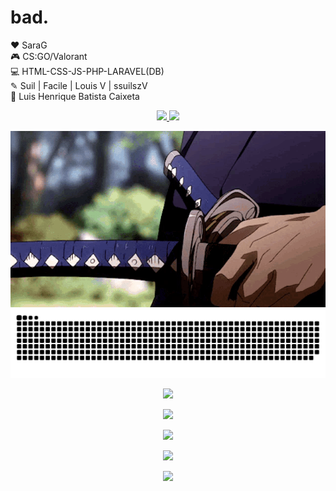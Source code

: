 # bad.
❤  SaraG <br />
🎮 CS:GO/Valorant <br />
💻 HTML-CSS-JS-PHP-LARAVEL(DB) <br />
✎ Suil | Facile | Louis V | ssuilszV <br />
👤 Luis Henrique Batista Caixeta <br />

<div align="center">
<a href="https://github.com/ssuilszV">
<img height="180em" src="https://github-readme-stats.vercel.app/api/top-langs/?username=ssuilszV&layout=compact&langs_count=7&theme=dracula"/>
<img height="180em" src="https://github-readme-stats.vercel.app/api?username=ssuilszV&show_icons=true&theme=dracula&include_all_commits=true&count_private=true"/>
  
  <br/>
  

  
</div>

![Sword GIF](https://github.com/ssuilszV/ssuilszV/blob/main/sword.gif?raw=true)
![Snake animation](https://github.com/Platane/snk/blob/output/github-contribution-grid-snake.svg)



<div align="center">
  

    
<a href="https://www.youtube.com/channel/UCguvBDAyHYuAgLHeGXuynsA" target="_blank"><img src="https://img.shields.io/badge/YouTube-FF0000?style=for-the-badge&logo=youtube&logoColor=white" target="_blank" ></a>
  
  
 
  
<a href="https://www.instagram.com/the_luisz/" target="_blank"><img src="https://img.shields.io/badge/Instagram-E4405F?style=for-the-badge&logo=instagram&logoColor=white" target="_blank"></a>
  
  
  
<a href="https://www.twitch.tv/thegodsuil" target="_blank"><img src="https://img.shields.io/badge/Twitch-9146FF?style=for-the-badge&logo=twitch&logoColor=white" target="_blank"></a>
  
  
  
<a href="https://twitter.com/luis_Z_suil" target="_blank"><img src="https://img.shields.io/badge/Twitter-1DA1F2?style=for-the-badge&logo=twitter&logoColor=white" target="_blank"></a>
  
  
  
<a href="https://steamcommunity.com/id/suil_ID/" target="_blank"><img src="https://img.shields.io/badge/Steam-000000?style=for-the-badge&logo=steam&logoColor=white" target="_blank"></a>
  
</div>
